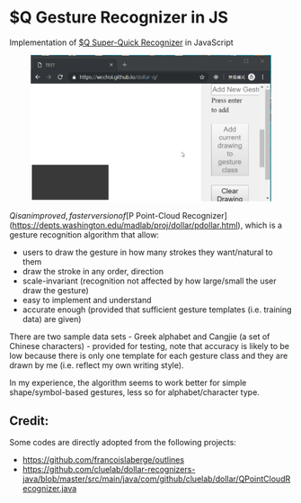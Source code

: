 # $Q Gesture Recognizer in JS

Implementation of [$Q Super-Quick Recognizer](http://depts.washington.edu/madlab/proj/dollar/qdollar.html) in JavaScript

<p align="center">
    <a target="_blank" rel="noopener noreferrer" href="demo.gif">
        <img width="428" alt="demo" src="demo.gif" />
    </a>
</p>

$Q is an improved, faster version of [$P Point-Cloud Recognizer](https://depts.washington.edu/madlab/proj/dollar/pdollar.html), which is a gesture recognition algorithm that allow:

- users to draw the gesture in how many strokes they want/natural to them
- draw the stroke in any order, direction
- scale-invariant (recognition not affected by how large/small the user draw the gesture)
- easy to implement and understand
- accurate enough (provided that sufficient gesture templates (i.e. training data) are given)

There are two sample data sets - Greek alphabet and Cangjie (a set of Chinese characters) - provided for testing, note that accuracy is likely to be low because there is only one template for each gesture class and they are drawn by me (i.e. reflect my own writing style).

In my experience, the algorithm seems to work better for simple shape/symbol-based gestures, less so for alphabet/character type.

## Credit:

Some codes are directly adopted from the following projects:

- https://github.com/francoislaberge/outlines
- https://github.com/cluelab/dollar-recognizers-java/blob/master/src/main/java/com/github/cluelab/dollar/QPointCloudRecognizer.java
